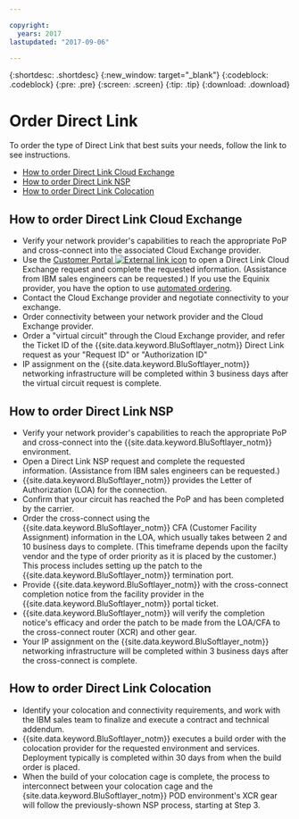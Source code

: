 ```yaml
---

copyright:
  years: 2017
lastupdated: "2017-09-06"

---
```


{:shortdesc: .shortdesc}
{:new_window: target="_blank"}
{:codeblock: .codeblock}
{:pre: .pre}
{:screen: .screen}
{:tip: .tip}
{:download: .download}

# Order Direct Link

To order the type of Direct Link that best suits your needs, follow the link to see instructions.

* [How to order Direct Link Cloud Exchange](https://console.stage1.bluemix.net/docs/infrastructure/direct-link-cloud-exchange/how-to-order.html#how-to-order-direct-link-cloud-exchange)
* [How to order Direct Link NSP](https://console.stage1.bluemix.net/docs/infrastructure/direct-link-cloud-exchange/how-to-order.html#how-to-order-direct-link-nsp)
* [How to order Direct Link Colocation](https://console.stage1.bluemix.net/docs/infrastructure/direct-link-cloud-exchange/how-to-order.html#how-to-order-direct-link-colocation)

## How to order Direct Link Cloud Exchange

 * Verify your network provider's capabilities to reach the appropriate PoP and cross-connect into the associated Cloud Exchange provider.
 * Use the [Customer Portal ![External link icon](../../icons/launch-glyph.svg "External link icon")](https://control.softlayer.com/) to open a Direct Link Cloud Exchange request and complete the requested information. (Assistance from IBM sales engineers can be requested.) If you use the Equinix provider, you have the option to use [automated ordering](https://github.ibm.com/Bluemix-Docs/direct-link-cloud-exchange/blob/staging/cloud-exchange-automation.md).
 * Contact the Cloud Exchange provider and negotiate connectivity to your exchange.
 * Order connectivity between your network provider and the Cloud Exchange provider.
 * Order a "virtual circuit" through the Cloud Exchange provider, and refer the Ticket ID of the {{site.data.keyword.BluSoftlayer_notm}} Direct Link request as your "Request ID" or "Authorization ID"
 * IP assignment on the {{site.data.keyword.BluSoftlayer_notm}} networking infrastructure will be completed within 3 business days after the virtual circuit request is complete.
 
## How to order Direct Link NSP

 * Verify your network provider's capabilities to reach the appropriate PoP and cross-connect into the {{site.data.keyword.BluSoftlayer_notm}} environment.
 * Open a Direct Link NSP request and complete the requested information. (Assistance from IBM sales engineers can be requested.)
 * {{site.data.keyword.BluSoftlayer_notm}} provides the Letter of Authorization (LOA) for the connection.
 * Confirm that your circuit has reached the PoP and has been completed by the carrier.
 * Order the cross-connect using the {{site.data.keyword.BluSoftlayer_notm}} CFA (Customer Facility Assignment) information in the LOA, which usually takes between 2 and 10 business days to complete. (This timeframe depends upon the facilty vendor and the type of order priority as it is placed by the customer.) This process includes setting up the patch to the {{site.data.keyword.BluSoftlayer_notm}} termination port.
 * Provide {{site.data.keyword.BluSoftlayer_notm}} with the cross-connect completion notice from the facility provider in the {{site.data.keyword.BluSoftlayer_notm}} portal ticket.
 * {{site.data.keyword.BluSoftlayer_notm}} will verify the completion notice's efficacy and order the patch to be made from the LOA/CFA to the cross-connect router (XCR) and other gear.
 * Your IP assignment on the {{site.data.keyword.BluSoftlayer_notm}} networking infrastructure will be completed within 3 business days after the cross-connect is complete.

## How to order Direct Link Colocation

 * Identify your colocation and connectivity requirements, and work with the IBM sales team to finalize and execute a contract and technical addendum.
 * {{site.data.keyword.BluSoftlayer_notm}} executes a build order with the colocation provider for the requested environment and services. Deployment typically is completed within 30 days from when the build order is placed.
 * When the build of your colocation cage is complete, the process to interconnect between your colocation cage and the {site.data.keyword.BluSoftlayer_notm}} POD environment's XCR gear will follow the previously-shown NSP process, starting at Step 3.
